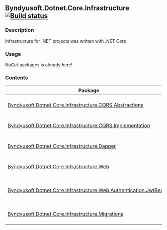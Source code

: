 ## Byndyusoft.Dotnet.Core.Infrastructure [![Build status](https://ci.appveyor.com/api/projects/status/8vkjd74n45hk9v2l?svg=true)](https://ci.appveyor.com/project/razonrus/byndyusoft-dotnet-core-infrastructure)

### Description

Infrastructure for .NET projects was written with .NET Core

### Usage

NuGet packages is already here!

### Contents

Package  | Description | NuGet
--------| -------- | -------- 
[Byndyusoft.Dotnet.Core.Infrastructure.CQRS.Abstractions](https://www.nuget.org/packages/Byndyusoft.Dotnet.Core.Infrastructure.CQRS.Abstractions)  | Abstractions of the CQRS pattern | [![NuGet version](https://badge.fury.io/nu/Byndyusoft.Dotnet.Core.Infrastructure.CQRS.Abstractions.svg)](https://badge.fury.io/nu/Byndyusoft.Dotnet.Core.Infrastructure.CQRS.Abstractions)
[Byndyusoft.Dotnet.Core.Infrastructure.CQRS.Implementation](https://www.nuget.org/packages/Byndyusoft.Dotnet.Core.Infrastructure.CQRS.Implementations) | Implementation of the CQRS pattern | [![NuGet version](https://badge.fury.io/nu/Byndyusoft.Dotnet.Core.Infrastructure.CQRS.Implementations.svg)](https://badge.fury.io/nu/Byndyusoft.Dotnet.Core.Infrastructure.CQRS.Implementations)
[Byndyusoft.Dotnet.Core.Infrastructure.Dapper](https://www.nuget.org/packages/Byndyusoft.Dotnet.Core.Infrastructure.Dapper) | Helpers and extensions for Dapper | [![NuGet version](https://badge.fury.io/nu/Byndyusoft.Dotnet.Core.Infrastructure.Dapper.svg)](https://badge.fury.io/nu/Byndyusoft.Dotnet.Core.Infrastructure.Dapper)
[Byndyusoft.Dotnet.Core.Infrastructure.Web](https://www.nuget.org/packages/Byndyusoft.Dotnet.Core.Infrastructure.Web) | Base classes for WebApi creation | [![NuGet version](https://badge.fury.io/nu/Byndyusoft.Dotnet.Core.Infrastructure.Web.svg)](https://badge.fury.io/nu/Byndyusoft.Dotnet.Core.Infrastructure.Web)
[Byndyusoft.Dotnet.Core.Infrastructure.Web.Authentication.JwtBearer](https://www.nuget.org/packages/Byndyusoft.Dotnet.Core.Infrastructure.Web.Authentication.JwtBearer) | Authentication primitives for Jwt Bearer tokens | [![NuGet version](https://badge.fury.io/nu/Byndyusoft.Dotnet.Core.Infrastructure.Web.Authentication.JwtBearer.svg)](https://badge.fury.io/nu/Byndyusoft.Dotnet.Core.Infrastructure.Web.Authentication.JwtBearer)
[Byndyusoft.Dotnet.Core.Infrastructure.Migrations](https://www.nuget.org/packages/Byndyusoft.Dotnet.Core.Infrastructure.Migrations) | Primitives for environment migration | [![NuGet version](https://badge.fury.io/nu/Byndyusoft.Dotnet.Core.Infrastructure.Migrations.svg)](https://badge.fury.io/nu/Byndyusoft.Dotnet.Core.Infrastructure.Migrations)
